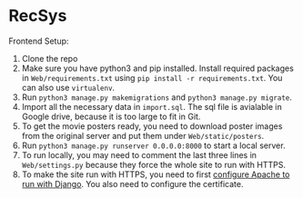 # RecSys
Frontend Setup:

1. Clone the repo
2. Make sure you have python3 and pip installed. Install required packages in `Web/requirements.txt` using `pip install -r requirements.txt`. You can also use `virtualenv`.
3. Run `python3 manage.py makemigrations` and `python3 manage.py migrate`.
4. Import all the necessary data in `import.sql`. The sql file is avialable in Google drive, because it is too large to fit in Git.
5. To get the movie posters ready, you need to download poster images from the original server and put them under `Web/static/posters`.
5. Run `python3 manage.py runserver 0.0.0.0:8000` to start a local server.
6. To run locally, you may need to comment the last three lines in `Web/settings.py` because they force the whole site to run with HTTPS.
7. To make the site run with HTTPS, you need to first [configure Apache to run with Django](https://docs.djangoproject.com/en/1.11/howto/deployment/wsgi/modwsgi/). You also need to configure the certificate.
